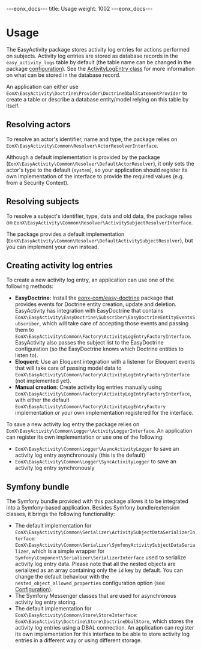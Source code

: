 ---eonx_docs---
title: Usage
weight: 1002
---eonx_docs---

# Usage

The EasyActivity package stores activity log entries for actions performed on subjects. Activity log entries are stored
as database records in the `easy_activity_logs` table by default (the table name can be changed in the package
[configuration][1]). See the [ActivityLogEntry class][2] for more information on what can be stored in the database
record.

An application can either use `EonX\EasyActivity\Doctrine\Provider\DoctrineDbalStatementProvider` to create a table or
describe a database entity/model relying on this table by itself.

## Resolving actors

To resolve an actor's identifier, name and type, the package relies on
`EonX\EasyActivity\Common\Resolver\ActorResolverInterface`.

Although a default implementation is provided by the package (`EonX\EasyActivity\Common\Resolver\DefaultActorResolver`), it
only sets the actor's type to the default (`system`), so your application should register its own implementation of the
interface to provide the required values (e.g. from a Security Context).

## Resolving subjects

To resolve a subject's identifier, type, data and old data, the package relies on
`EonX\EasyActivity\Common\Resolver\ActivitySubjectResolverInterface`.

The package provides a default implementation (`EonX\EasyActivity\Common\Resolver\DefaultActivitySubjectResolver`), but you
can implement your own instead.

## Creating activity log entries

To create a new activity log entry, an application can use one of the following methods:

- **EasyDoctrine**: Install the [eonx-com/easy-doctrine][3] package that provides events for Doctrine entity creation,
  update and deletion. EasyActivity has integration with EasyDoctrine that contains
  `EonX\EasyActivity\EasyDoctrine\Subscriber\EasyDoctrineEntityEventsSubscriber`, which will take care of accepting those
  events and passing them to `EonX\EasyActivity\Common\Factory\ActivityLogEntryFactoryInterface`.
  EasyActivity also passes the subject list to the EasyDoctrine configuration (so the EasyDoctrine knows which
  Doctrine entities to listen to).
- **Eloquent**: Use an Eloquent integration with a listener for Eloquent events that will take care of passing model data to
  `EonX\EasyActivity\Common\Factory\ActivityLogEntryFactoryInterface` (not implemented yet).
- **Manual creation**: Create activity log entries manually using
  `EonX\EasyActivity\Common\Factory\ActivityLogEntryFactoryInterface`, with either the default
  `EonX\EasyActivity\Common\Factory\ActivityLogEntryFactory` implementation or your own implementation registered for the interface.

To save a new activity log entry the package relies on `EonX\EasyActivity\Common\Logger\ActivityLoggerInterface`. An
application can register its own implementation or use one of the following:

- `EonX\EasyActivity\Common\Logger\AsyncActivityLogger` to save an activity log entry asynchronously (this is the default)
- `EonX\EasyActivity\Common\Logger\SyncActivityLogger` to save an activity log entry synchronously

## Symfony bundle

The Symfony bundle provided with this package allows it to be integrated into a Symfony-based application. Besides
Symfony bundle/extension classes, it brings the following functionality:

- The default implementation for `EonX\EasyActivity\Common\Serializer\ActivitySubjectDataSerializerInterface`:
  `EonX\EasyActivity\Common\Serializer\SymfonyActivitySubjectDataSerializer`, which is a simple wrapper for
  `Symfony\Component\Serializer\SerializerInterface` used to serialize activity log entry data. Please note that all
  the nested objects are serialized as an array containing only the `id` key by default. You can change the default
  behaviour with the `nested_object_allowed_properties` configuration option (see [Configuration][4]).
- The Symfony Messenger classes that are used for asynchronous activity log entry storing.
- The default implementation for `EonX\EasyActivity\Common\Store\StoreInterface`:
  `EonX\EasyActivity\Doctrine\Store\DoctrineDbalStore`, which stores the activity log entries using a DBAL connection.
  An application can register its own implementation for this interface to be able to store activity log entries in a
  different way or using different storage.

[1]: config.md

[2]: activity-log-entry.md

[3]: https://packages.eonx.com/packages/easy-doctrine/

[4]: config.md

